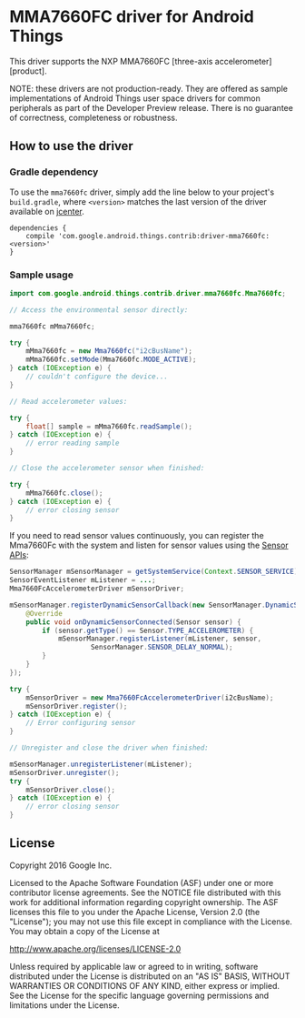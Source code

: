 MMA7660FC driver for Android Things
===================================

This driver supports the NXP MMA7660FC [three-axis accelerometer][product].

NOTE: these drivers are not production-ready. They are offered as sample
implementations of Android Things user space drivers for common peripherals
as part of the Developer Preview release. There is no guarantee
of correctness, completeness or robustness.

How to use the driver
---------------------

### Gradle dependency

To use the `mma7660fc` driver, simply add the line below to your project's `build.gradle`,
where `<version>` matches the last version of the driver available on [jcenter][jcenter].

```
dependencies {
    compile 'com.google.android.things.contrib:driver-mma7660fc:<version>'
}
```

### Sample usage

```java
import com.google.android.things.contrib.driver.mma7660fc.Mma7660fc;

// Access the environmental sensor directly:

mma7660fc mMma7660fc;

try {
    mMma7660fc = new Mma7660fc("i2cBusName");
    mMma7660fc.setMode(Mma7660fc.MODE_ACTIVE);
} catch (IOException e) {
    // couldn't configure the device...
}

// Read accelerometer values:

try {
    float[] sample = mMma7660fc.readSample();
} catch (IOException e) {
    // error reading sample
}

// Close the accelerometer sensor when finished:

try {
    mMma7660fc.close();
} catch (IOException e) {
    // error closing sensor
}
```

If you need to read sensor values continuously, you can register the Mma7660Fc with the system and
listen for sensor values using the [Sensor APIs][sensors]:
```java
SensorManager mSensorManager = getSystemService(Context.SENSOR_SERVICE);
SensorEventListener mListener = ...;
Mma7660FcAccelerometerDriver mSensorDriver;

mSensorManager.registerDynamicSensorCallback(new SensorManager.DynamicSensorCallback() {
    @Override
    public void onDynamicSensorConnected(Sensor sensor) {
        if (sensor.getType() == Sensor.TYPE_ACCELEROMETER) {
            mSensorManager.registerListener(mListener, sensor,
                    SensorManager.SENSOR_DELAY_NORMAL);
        }
    }
});

try {
    mSensorDriver = new Mma7660FcAccelerometerDriver(i2cBusName);
    mSensorDriver.register();
} catch (IOException e) {
    // Error configuring sensor
}

// Unregister and close the driver when finished:

mSensorManager.unregisterListener(mListener);
mSensorDriver.unregister();
try {
    mSensorDriver.close();
} catch (IOException e) {
    // error closing sensor
}
```

License
-------

Copyright 2016 Google Inc.

Licensed to the Apache Software Foundation (ASF) under one or more contributor
license agreements.  See the NOTICE file distributed with this work for
additional information regarding copyright ownership.  The ASF licenses this
file to you under the Apache License, Version 2.0 (the "License"); you may not
use this file except in compliance with the License.  You may obtain a copy of
the License at

  http://www.apache.org/licenses/LICENSE-2.0

Unless required by applicable law or agreed to in writing, software
distributed under the License is distributed on an "AS IS" BASIS, WITHOUT
WARRANTIES OR CONDITIONS OF ANY KIND, either express or implied.  See the
License for the specific language governing permissions and limitations under
the License.

[product_bmp280]: http://www.nxp.com/products/sensors/accelerometers/3-axis-accelerometers/1.5g-low-g-digital-accelerometer:MMA7660FC
[jcenter]: https://bintray.com/google/androidthings/contrib-driver-mma7660fc/_latestVersion
[sensors]: https://developer.android.com/guide/topics/sensors/sensors_overview.html
